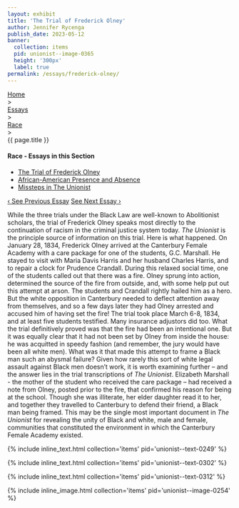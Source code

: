 ```yaml
---
layout: exhibit
title: 'The Trial of Frederick Olney'
author: Jennifer Rycenga
publish_date: 2023-05-12
banner:
  collection: items
  pid: unionist--image-0365
  height: '300px'
  label: true
permalink: /essays/frederick-olney/
---
```

<div class="breadcrumb">
<a href="/unionist/">Home</a>
<div class="caret"> &gt; </div>
<a href="/unionist/essays/">Essays</a>
<div class="caret"> &gt; </div>
<a href="
    /unionist/essays/frederick-olney/
  ">
   Race
     </a>
<div class="caret"> &gt; </div>
{{ page.title }}
</div>
<div class='section-nav-wrapper'>
<div class='section-nav'>
<h4>Race - Essays in this Section</h4>
<ul class="nav nav-pills">
  <li class="nav-item">
    <a class="nav-link active" href="/unionist/essays/frederick-olney/">The Trial of Frederick Olney</a>
  </li>
  <li class="nav-item">
    <a class="nav-link" href="/unionist/essays/african-american-presence-and-absence/">African-American Presence and Absence</a>
  </li>
  <li class="nav-item">
    <a class="nav-link" href="/unionist/essays/missteps/">Missteps in The Unionist</a>
  </li>
</ul>
<div class="pagination-nav">
<span class="pagination-link" id="prevlink"><a href="/unionist/essays/the-task-of-charles-c-burleigh/">‹ See Previous Essay</a></span>
<span class="pagination-link" id="nextlink"><a href="/unionist/essays/african-american-presence-and-absence/">See Next Essay ›</a></span>
</div>
</div>
</div>

While the three trials under the Black Law are well-known to Abolitionist scholars, the trial of Frederick Olney speaks most directly to the continuation of racism in the criminal justice system today. <em>The Unionist</em> is the principle source of information on this trial. Here is what happened. On January 28, 1834, Frederick Olney arrived at the Canterbury Female Academy with a care package for one of the students, G.C. Marshall. He stayed to visit with Maria Davis Harris and her husband Charles Harris, and to repair a clock for Prudence Crandall. During this relaxed social time, one of the students called out that there was a fire. Olney sprung into action, determined the source of the fire from outside, and, with some help put out this attempt at arson. The students and Crandall rightly hailed him as a hero. But the white opposition in Canterbury needed to deflect attention away from themselves, and so a few days later they had Olney arrested and accused him of having set the fire! The trial took place March 6-8, 1834, and at least five students testified. Many insurance adjustors did too. What the trial definitively proved was that the fire had been an intentional one. But it was equally clear that it had not been set by Olney from inside the house: he was acquitted in speedy fashion (and remember, the jury would have been all white men). What was it that made this attempt to frame a Black man such an abysmal failure? Given how rarely this sort of white legal assault against Black men doesn’t work, it is worth examining further – and the answer lies in the trial transcriptions of <em>The Unionist</em>. Elizabeth Marshall  - the mother of the student who received the care package – had received a note from Olney, posted prior to the fire, that confirmed his reason for being at the school. Though she was illiterate, her elder daughter read it to her, and together they travelled to Canterbury to defend their friend, a Black man being framed. This may be the single most important document in <em>The Unionist</em> for revealing the unity of Black and white, male and female, communities that constituted the environment in which the Canterbury Female Academy existed.

{% include inline_text.html collection='items' pid='unionist--text-0249' %}

{% include inline_text.html collection='items' pid='unionist--text-0302' %}

{% include inline_text.html collection='items' pid='unionist--text-0312' %}

{% include inline_image.html collection='items' pid='unionist--image-0254' %}
